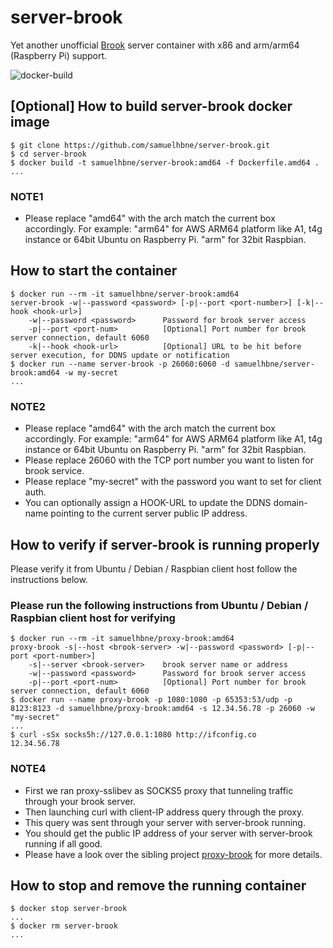 # server-brook

Yet another unofficial [Brook](https://github.com/txthinking/brook) server container with x86 and arm/arm64 (Raspberry Pi) support.

![docker-build](https://github.com/samuelhbne/server-brook/workflows/docker-build/badge.svg)

## [Optional] How to build server-brook docker image

```shell
$ git clone https://github.com/samuelhbne/server-brook.git
$ cd server-brook
$ docker build -t samuelhbne/server-brook:amd64 -f Dockerfile.amd64 .
...
```

### NOTE1

- Please replace "amd64" with the arch match the current box accordingly. For example: "arm64" for AWS ARM64 platform like A1, t4g instance or 64bit Ubuntu on Raspberry Pi. "arm" for 32bit Raspbian.

## How to start the container

```shell
$ docker run --rm -it samuelhbne/server-brook:amd64
server-brook -w|--password <password> [-p|--port <port-number>] [-k|--hook <hook-url>]
    -w|--password <password>      Password for brook server access
    -p|--port <port-num>          [Optional] Port number for brook server connection, default 6060
    -k|--hook <hook-url>          [Optional] URL to be hit before server execution, for DDNS update or notification
$ docker run --name server-brook -p 26060:6060 -d samuelhbne/server-brook:amd64 -w my-secret
...
```

### NOTE2

- Please replace "amd64" with the arch match the current box accordingly. For example: "arm64" for AWS ARM64 platform like A1, t4g instance or 64bit Ubuntu on Raspberry Pi. "arm" for 32bit Raspbian.
- Please replace 26060 with the TCP port number you want to listen for brook service.
- Please replace "my-secret" with the password you want to set for client auth.
- You can optionally assign a HOOK-URL to update the DDNS domain-name pointing to the current server public IP address.

## How to verify if server-brook is running properly

Please verify it from Ubuntu / Debian / Raspbian client host follow the instructions below.

### Please run the following instructions from Ubuntu / Debian / Raspbian client host for verifying

```shell
$ docker run --rm -it samuelhbne/proxy-brook:amd64
proxy-brook -s|--host <brook-server> -w|--password <password> [-p|--port <port-number>]
    -s|--server <brook-server>    brook server name or address
    -w|--password <password>      Password for brook server access
    -p|--port <port-num>          [Optional] Port number for brook server connection, default 6060
$ docker run --name proxy-brook -p 1080:1080 -p 65353:53/udp -p 8123:8123 -d samuelhbne/proxy-brook:amd64 -s 12.34.56.78 -p 26060 -w "my-secret"
...
$ curl -sSx socks5h://127.0.0.1:1080 http://ifconfig.co
12.34.56.78
```

### NOTE4

- First we ran proxy-sslibev as SOCKS5 proxy that tunneling traffic through your brook server.
- Then launching curl with client-IP address query through the proxy.
- This query was sent through your server with server-brook running.
- You should get the public IP address of your server with server-brook running if all good.
- Please have a look over the sibling project [proxy-brook](https://github.com/samuelhbne/proxy-brook) for more details.

## How to stop and remove the running container

```shell
$ docker stop server-brook
...
$ docker rm server-brook
...
```

